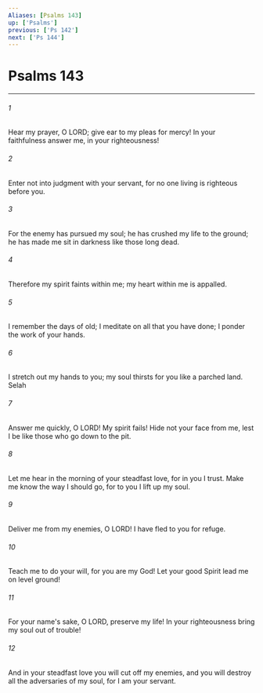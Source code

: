 ```yaml
---
Aliases: [Psalms 143]
up: ['Psalms']
previous: ['Ps 142']
next: ['Ps 144']
---
```

# Psalms 143
***



###### 1 
Hear my prayer, O LORD; give ear to my pleas for mercy! In your faithfulness answer me, in your righteousness! 

###### 2 
Enter not into judgment with your servant, for no one living is righteous before you. 

###### 3 
For the enemy has pursued my soul; he has crushed my life to the ground; he has made me sit in darkness like those long dead. 

###### 4 
Therefore my spirit faints within me; my heart within me is appalled. 

###### 5 
I remember the days of old; I meditate on all that you have done; I ponder the work of your hands. 

###### 6 
I stretch out my hands to you; my soul thirsts for you like a parched land. Selah 

###### 7 
Answer me quickly, O LORD! My spirit fails! Hide not your face from me, lest I be like those who go down to the pit. 

###### 8 
Let me hear in the morning of your steadfast love, for in you I trust. Make me know the way I should go, for to you I lift up my soul. 

###### 9 
Deliver me from my enemies, O LORD! I have fled to you for refuge. 

###### 10 
Teach me to do your will, for you are my God! Let your good Spirit lead me on level ground! 

###### 11 
For your name's sake, O LORD, preserve my life! In your righteousness bring my soul out of trouble! 

###### 12 
And in your steadfast love you will cut off my enemies, and you will destroy all the adversaries of my soul, for I am your servant.
